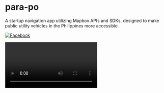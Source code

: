 # para-po
A startup navigation app utilizing Mapbox APIs and SDKs, designed to make public utility vehicles in the Philippines more accessible.  

[![Facebook](https://img.shields.io/badge/Para%20Po!-%231877F2.svg?style=for-the-badge&logo=Facebook&logoColor=white)](https://www.facebook.com/officialparapo) 

<video src="https://github.com/user-attachments/assets/24d41a4f-f7d9-41de-b0ed-329e9b931baa"></video>









